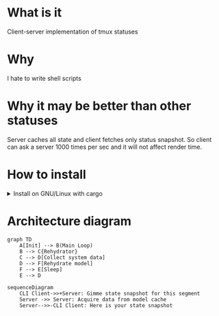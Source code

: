 # What is it
Client-server implementation of tmux statuses

# Why
I hate to write shell scripts

# Why it  may be better than other statuses
Server caches all state and client fetches only status snapshot. So client can ask a server 1000 times per sec and it will not affect render time.

# How to install
<details>
  <summary>Install on GNU/Linux with cargo</summary>

```bash
cargo install rusty-belt
cd ~/.config/systemd/user/

touch rusty-belt.service # see example in resources/rusty-belt.service
systemctl daemon-reload --user
systemctl --user restart rusty-belt.service

mkdir ~/.config/rusty-belt
cd ~/.config/rusty-belt

touch config.yaml # see example in examples/config.yaml
touch log4rs.yaml # see example in examples/config.yaml
```

</details>


# Architecture diagram
```mermaid
graph TD
    A[Init] --> B(Main Loop)
    B --> C{Rehydrator}
    C --> D[Collect system data]
    D --> F[Rehydrate model]
    F --> E[Sleep]
    E --> D
```

```mermaid
sequenceDiagram
    CLI Client->>+Server: Gimme state snapshot for this segment 
    Server ->> Server: Acquire data from model cache
    Server-->>-CLI Client: Here is your state snapshot
```
